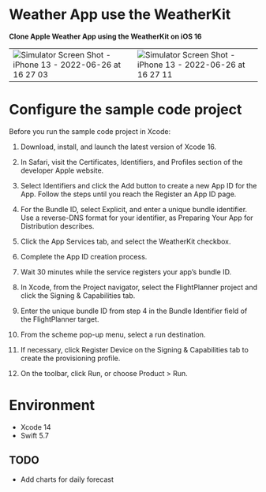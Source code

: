 # Weather App use the WeatherKit
**Clone Apple Weather App using the WeatherKit on iOS 16**

|       |         |
| ----- | ------- |
|![Simulator Screen Shot - iPhone 13 - 2022-06-26 at 16 27 03](https://user-images.githubusercontent.com/7624652/175808443-dc9be768-5cdf-4549-8099-e579519ed4bd.png) | ![Simulator Screen Shot - iPhone 13 - 2022-06-26 at 16 27 11](https://user-images.githubusercontent.com/7624652/175808439-a42b12bc-95ae-42b0-812f-bd514949145b.png) |

# Configure the sample code project
Before you run the sample code project in Xcode:

1. Download, install, and launch the latest version of Xcode 16.

2. In Safari, visit the Certificates, Identifiers, and Profiles section of the developer Apple website.

3. Select Identifiers and click the Add button to create a new App ID for the App. Follow the steps until you reach the Register an App ID page.

4. For the Bundle ID, select Explicit, and enter a unique bundle identifier. Use a reverse-DNS format for your identifier, as Preparing Your App for Distribution describes.

5. Click the App Services tab, and select the WeatherKit checkbox.

6. Complete the App ID creation process.

7. Wait 30 minutes while the service registers your app’s bundle ID.

8. In Xcode, from the Project navigator, select the FlightPlanner project and click the Signing & Capabilities tab.

9. Enter the unique bundle ID from step 4 in the Bundle Identifier field of the FlightPlanner target.

10. From the scheme pop-up menu, select a run destination.

11. If necessary, click Register Device on the Signing & Capabilities tab to create the provisioning profile.

12. On the toolbar, click Run, or choose Product > Run.

# Environment
* Xcode 14
* Swift 5.7

## TODO
* Add charts for daily forecast
